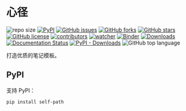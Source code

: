# 心径

![repo size](https://img.shields.io/github/repo-size/xinetzone/self-path.svg)
[![PyPI][pypi-badge]][pypi-link]
[![GitHub issues][issue-badge]][issue-link]
[![GitHub forks][fork-badge]][fork-link]
[![GitHub stars][star-badge]][star-link]
[![GitHub license][license-badge]][license-link]
[![contributors][contributor-badge]][contributor-link]
[![watcher][watcher-badge]][watcher-link]
[![Binder][binder-badge]][binder-link]
[![Downloads][download-badge]][download-link]
[![Documentation Status][status-badge]][status-link]
[![PyPI - Downloads][install-badge]][install-link]
![GitHub top language](https://img.shields.io/github/languages/top/xinetzone/self-path)


打造优质的笔记模板。

[pypi-badge]: https://img.shields.io/pypi/v/self-path.svg
[pypi-link]: https://pypi.org/project/self-path/
[issue-badge]: https://img.shields.io/github/issues/xinetzone/self-path
[issue-link]: https://github.com/xinetzone/self-path/issues
[fork-badge]: https://img.shields.io/github/forks/xinetzone/self-path
[fork-link]: https://github.com/xinetzone/self-path/network
[star-badge]: https://img.shields.io/github/stars/xinetzone/self-path
[star-link]: https://github.com/xinetzone/self-path/stargazers
[license-badge]: https://img.shields.io/github/license/xinetzone/self-path
[license-link]: https://github.com/xinetzone/self-path/LICENSE
[contributor-badge]: https://img.shields.io/github/contributors/xinetzone/self-path
[contributor-link]: https://github.com/xinetzone/self-path/contributors
[watcher-badge]: https://img.shields.io/github/watchers/xinetzone/self-path
[watcher-link]: https://github.com/xinetzone/self-path/watchers
[binder-badge]: https://mybinder.org/badge_logo.svg
[binder-link]: https://mybinder.org/v2/gh/xinetzone/self-path/main
[install-badge]: https://img.shields.io/pypi/dw/self-path?label=pypi%20installs
[install-link]: https://pypistats.org/packages/self-path
[status-badge]: https://readthedocs.org/projects/self-path/badge/?version=latest
[status-link]: https://self-path.readthedocs.io/zh/latest/?badge=latest
[download-badge]: https://pepy.tech/badge/self-path
[download-link]: https://pepy.tech/project/self-path

## PyPI

支持 PyPI：

```sh
pip install self-path
```

